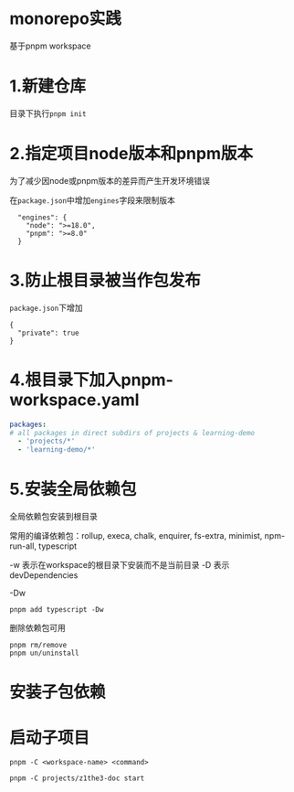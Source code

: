 # monorepo实践

基于pnpm workspace

# 1.新建仓库
目录下执行`pnpm init`

# 2.指定项目node版本和pnpm版本

为了减少因node或pnpm版本的差异而产生开发环境错误

在`package.json`中增加`engines`字段来限制版本

```
  "engines": {
    "node": ">=18.0",
    "pnpm": ">=8.0"
  }

```

# 3.防止根目录被当作**包**发布
`package.json`下增加
```
{
  "private": true
}
```

# 4.根目录下加入pnpm-workspace.yaml
```yaml
packages:
# all packages in direct subdirs of projects & learning-demo
  - 'projects/*'
  - 'learning-demo/*'

```

# 5.安装全局依赖包

全局依赖包安装到根目录

常用的编译依赖包：rollup, execa, chalk, enquirer, fs-extra, minimist,
npm-run-all, typescript

-w 表示在workspace的根目录下安装而不是当前目录
-D 表示devDependencies

-Dw
```
pnpm add typescript -Dw
```

删除依赖包可用
```
pnpm rm/remove
pnpm un/uninstall
```

# 安装子包依赖


# 启动子项目

```
pnpm -C <workspace-name> <command>

pnpm -C projects/z1the3-doc start
```